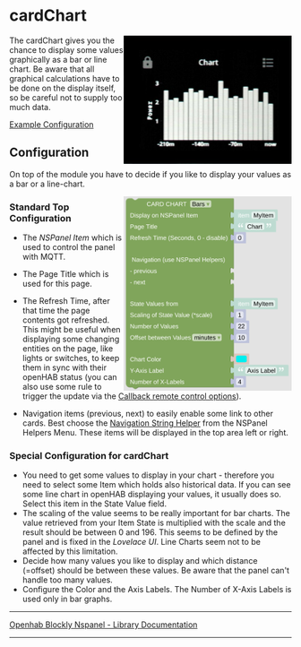 # cardChart

[<img src="img/lovelaceUI_cardChart.jpg" align="right" width="300">](img/lovelaceUI_cardChart.jpg)

The cardChart gives you the chance to display some values graphically as a bar or line chart. Be aware that all graphical calculations have to be done on the display itself, so be careful not to supply too much data.

[Example Configuration](openhab_scripts_nspanel1_cardChart.md)

## Configuration

On top of the module you have to decide if you like to display your values as a bar or a line-chart.

[<img src="img/blockLibrary_nspanel_cards_cardChart.png" align="right" width="300">](img/blockLibrary_nspanel_cards_cardChart.png)

### Standard Top Configuration

- The *NSPanel Item* which is used to control the panel with MQTT.

- The Page Title which is used for this page.

- The Refresh Time, after that time the page contents got refreshed. This might be useful when displaying some changing entities on the page, like lights or switches, to keep them in sync with their openHAB status (you can also use some rule to trigger the update via the [Callback remote control options](blockLibrary_nspanel_callback_callback.md)).

- Navigation items (previous, next) to easily enable some link to other cards. Best choose the [Navigation String Helper](blockLibrary_nspanel_helpers_navString.md) from the NSPanel Helpers Menu. These items will be displayed in the top area left or right.

### Special Configuration for cardChart

- You need to get some values to display in your chart - therefore you need to select some Item which holds also historical data. If you can see some line chart in openHAB displaying your values, it usually does so. Select this item in the State Value field.
- The scaling of the value seems to be really important for bar charts. The value retrieved from your Item State is multiplied with the scale and the result should be between 0 and 196. This seems to be defined by the panel and is fixed in the *Lovelace UI*. Line Charts seem not to be affected by this limitation.
- Decide how many values you like to display and which distance (=offset) should be between these values. Be aware that the panel can't handle too many values.
- Configure the Color and the Axis Labels. The Number of X-Axis Labels is used only in bar graphs.

---

[Openhab Blockly Nspanel - Library Documentation](README.md)

---
